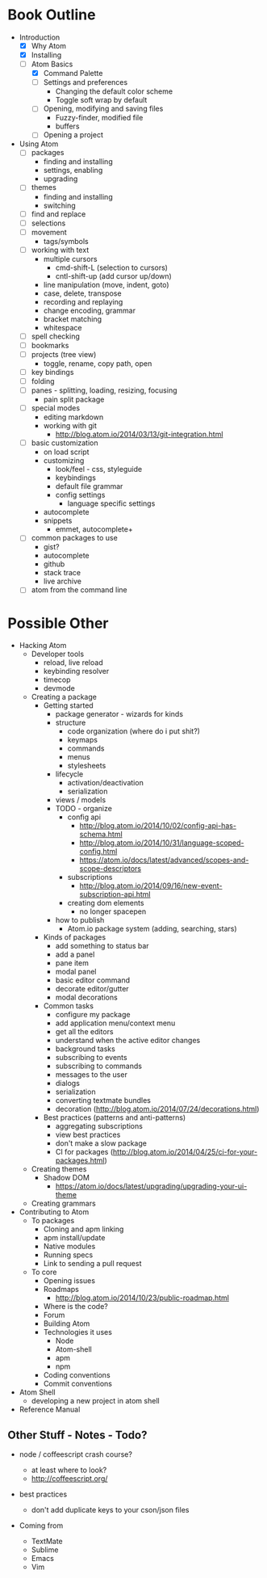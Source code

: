 # Book Outline

* Introduction
  * [x] Why Atom
  * [x] Installing
  * [ ] Atom Basics
    * [x] Command Palette
    * [ ] Settings and preferences
      * Changing the default color scheme
      * Toggle soft wrap by default
    * [ ] Opening, modifying and saving files
      * Fuzzy-finder, modified file
      * buffers
    * [ ] Opening a project
* Using Atom
  * [ ] packages
    * finding and installing
    * settings, enabling
    * upgrading
  * [ ] themes
    * finding and installing
    * switching
  * [ ] find and replace
  * [ ] selections
  * [ ] movement
    * tags/symbols
  * [ ] working with text
    * multiple cursors
      - cmd-shift-L (selection to cursors)
      - cntl-shift-up (add cursor up/down)
    * line manipulation (move, indent, goto)
    * case, delete, transpose
    * recording and replaying
    * change encoding, grammar
    * bracket matching
    * whitespace
  * [ ] spell checking
  * [ ] bookmarks
  * [ ] projects (tree view)
    * toggle, rename, copy path, open
  * [ ] key bindings
  * [ ] folding
  * [ ] panes - splitting, loading, resizing, focusing
    * pain split package
  * [ ] special modes
    * editing markdown
    * working with git
      * http://blog.atom.io/2014/03/13/git-integration.html
  * [ ] basic customization
    * on load script
    * customizing
      * look/feel - css, styleguide
      * keybindings
      * default file grammar
      * config settings
        * language specific settings
    * autocomplete
    * snippets
      * emmet, autocomplete+
  * [ ] common packages to use
    * gist?
    * autocomplete
    * github
    * stack trace
    * live archive
  * [ ] atom from the command line

# Possible Other

* Hacking Atom
  * Developer tools
    - reload, live reload
    - keybinding resolver
    - timecop
    - devmode
  * Creating a package
    * Getting started
      * package generator - wizards for kinds
      * structure
        * code organization (where do i put shit?)
        * keymaps
        * commands
        * menus
        * stylesheets
      * lifecycle
        * activation/deactivation
        * serialization
      * views / models
      * TODO - organize
        * config api
          - http://blog.atom.io/2014/10/02/config-api-has-schema.html
          - http://blog.atom.io/2014/10/31/language-scoped-config.html
          - https://atom.io/docs/latest/advanced/scopes-and-scope-descriptors
        * subscriptions
          - http://blog.atom.io/2014/09/16/new-event-subscription-api.html
        * creating dom elements
          - no longer spacepen
      * how to publish
        * Atom.io package system (adding, searching, stars)
    * Kinds of packages
      * add something to status bar
      * add a panel
      * pane item
      * modal panel
      * basic editor command
      * decorate editor/gutter
      * modal decorations
    * Common tasks
      * configure my package
      * add application menu/context menu
      * get all the editors
      * understand when the active editor changes
      * background tasks
      * subscribing to events
      * subscribing to commands
      * messages to the user
      * dialogs
      * serialization
      * converting textmate bundles
      * decoration (http://blog.atom.io/2014/07/24/decorations.html)
    * Best practices (patterns and anti-patterns)
      * aggregating subscriptions
      * view best practices
      * don't make a slow package
      * CI for packages (http://blog.atom.io/2014/04/25/ci-for-your-packages.html)
  * Creating themes
    * Shadow DOM
      - https://atom.io/docs/latest/upgrading/upgrading-your-ui-theme
  * Creating grammars
* Contributing to Atom
  * To packages
    * Cloning and apm linking
    * apm install/update
    * Native modules
    * Running specs
    * Link to sending a pull request
  * To core
    * Opening issues
    * Roadmaps
      - http://blog.atom.io/2014/10/23/public-roadmap.html
    * Where is the code?
    * Forum
    * Building Atom
    * Technologies it uses
      * Node
      * Atom-shell
      * apm
      * npm
    * Coding conventions
    * Commit conventions
* Atom Shell
  * developing a new project in atom shell
* Reference Manual


## Other Stuff - Notes - Todo?

* node / coffeescript crash course?
  - at least where to look?
  - http://coffeescript.org/

* best practices
  * don't add duplicate keys to your cson/json files

* Coming from
  * TextMate
  * Sublime
  * Emacs
  * Vim
